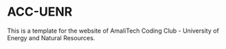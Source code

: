 # ACC-UENR
This is a template for the website of AmaliTech Coding Club - University of Energy and Natural Resources. 
